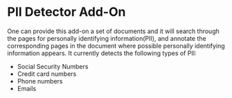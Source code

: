 
# PII Detector Add-On

One can provide this add-on a set of documents and it will search through the pages for personally identifying information(PII), and annotate the corresponding pages in the document where possible personally identifying information appears. It currently detects the following types of PII:

- Social Security Numbers
- Credit card numbers
- Phone numbers
- Emails 
